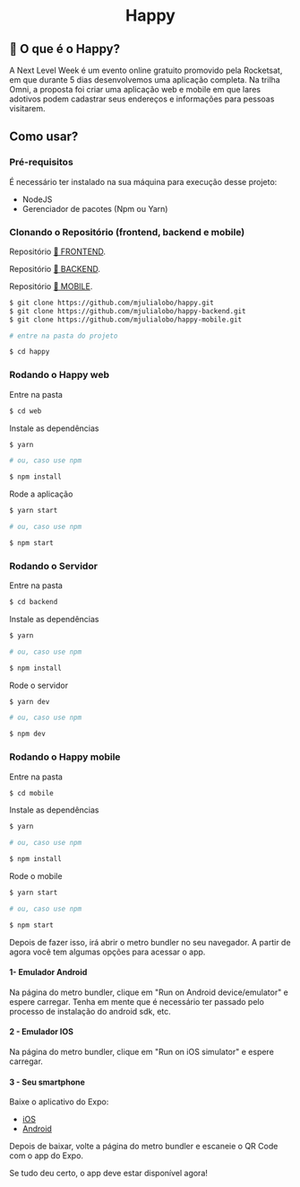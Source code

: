 <h1 align="center">Happy</h1>

## 🚀 O que é o Happy? 
A Next Level Week é um evento online gratuito promovido pela Rocketsat, em que durante 5 dias desenvolvemos uma aplicação completa. Na trilha Omni, a proposta foi criar uma aplicação web e mobile em que lares adotivos podem cadastrar seus endereços e informações para pessoas visitarem.

## Como usar?
### Pré-requisitos
É necessário ter instalado na sua máquina para execução desse projeto:

* NodeJS
* Gerenciador de pacotes (Npm ou Yarn)

### Clonando o Repositório (frontend, backend e mobile)

Repositório <a href="https://github.com/Robetjunior/Happy">🔗 FRONTEND</a>.

Repositório <a href="https://github.com/Robetjunior/Happy_Backend">🔗 BACKEND</a>.

Repositório <a href="https://github.com/Robetjunior/Happy_Mobile">🔗 MOBILE</a>.

```sh
$ git clone https://github.com/mjulialobo/happy.git
$ git clone https://github.com/mjulialobo/happy-backend.git
$ git clone https://github.com/mjulialobo/happy-mobile.git

# entre na pasta do projeto

$ cd happy
```

### Rodando o Happy web

Entre na pasta
```sh
$ cd web
```

Instale as dependências
```sh
$ yarn

# ou, caso use npm

$ npm install
```

Rode a aplicação
```sh
$ yarn start

# ou, caso use npm

$ npm start
```


### Rodando o Servidor
Entre na pasta

```sh
$ cd backend
```
Instale as dependências
```sh
$ yarn

# ou, caso use npm

$ npm install
```
Rode o servidor
```sh
$ yarn dev

# ou, caso use npm

$ npm dev
```

### Rodando o Happy mobile
Entre na pasta
```sh
$ cd mobile
```

Instale as dependências
```sh
$ yarn

# ou, caso use npm

$ npm install
```
Rode o mobile
```sh
$ yarn start

# ou, caso use npm

$ npm start
```

Depois de fazer isso, irá abrir o metro bundler no seu navegador. A partir de agora você tem algumas opções para acessar o app.

#### 1- Emulador Android
Na página do metro bundler, clique em "Run on Android device/emulator" e espere carregar. Tenha em mente que é necessário ter passado pelo processo de instalação do android sdk, etc.

#### 2 - Emulador IOS
Na página do metro bundler, clique em "Run on iOS simulator" e espere carregar.

#### 3 - Seu smartphone
Baixe o aplicativo do Expo:

* [iOS](https://apps.apple.com/app/apple-store/id982107779)
* [Android](https://play.google.com/store/apps/details?id=host.exp.exponent&referrer=www)

Depois de baixar, volte a página do metro bundler e escaneie o QR Code com o app do Expo.


Se tudo deu certo, o app deve estar disponível agora!
